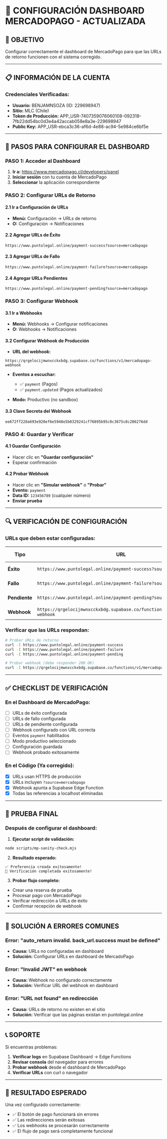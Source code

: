 # 🔧 CONFIGURACIÓN DASHBOARD MERCADOPAGO - ACTUALIZADA

## 🎯 **OBJETIVO**
Configurar correctamente el dashboard de MercadoPago para que las URLs de retorno funcionen con el sistema corregido.

---

## 📋 **INFORMACIÓN DE LA CUENTA**

### **Credenciales Verificadas:**
- **Usuario:** BENJAMNSOZA (ID: 229698947)
- **Sitio:** MLC (Chile)
- **Token de Producción:** APP_USR-7407359076060108-092318-7fb22dd54bc0d3e4a42accab058e8a3e-229698947
- **Public Key:** APP_USR-ebca3c36-af6d-4e88-ac94-5e984ce6bf5e

---

## 🚀 **PASOS PARA CONFIGURAR EL DASHBOARD**

### **PASO 1: Acceder al Dashboard**
1. **Ir a:** https://www.mercadopago.cl/developers/panel
2. **Iniciar sesión** con tu cuenta de MercadoPago
3. **Seleccionar** la aplicación correspondiente

### **PASO 2: Configurar URLs de Retorno**

#### **2.1 Ir a Configuración de URLs**
- **Menú:** Configuración → URLs de retorno
- **O:** Configuración → Notificaciones

#### **2.2 Agregar URLs de Éxito**
```
https://www.puntolegal.online/payment-success?source=mercadopago
```

#### **2.3 Agregar URLs de Fallo**
```
https://www.puntolegal.online/payment-failure?source=mercadopago
```

#### **2.4 Agregar URLs Pendientes**
```
https://www.puntolegal.online/payment-pending?source=mercadopago
```

### **PASO 3: Configurar Webhook**

#### **3.1 Ir a Webhooks**
- **Menú:** Webhooks → Configurar notificaciones
- **O:** Webhooks → Notificaciones

#### **3.2 Configurar Webhook de Producción**
- **URL del webhook:**
```
https://qrgelocijmwnxcckxbdg.supabase.co/functions/v1/mercadopago-webhook
```

- **Eventos a escuchar:**
  - ✅ `payment` (Pagos)
  - ✅ `payment.updated` (Pagos actualizados)

- **Modo:** Productivo (no sandbox)

#### **3.3 Clave Secreta del Webhook**
```
ee672ff228a693e920ef6e5948e5b0329241cf76895b95c0c3675c8c286276dd
```

### **PASO 4: Guardar y Verificar**

#### **4.1 Guardar Configuración**
- Hacer clic en **"Guardar configuración"**
- Esperar confirmación

#### **4.2 Probar Webhook**
- Hacer clic en **"Simular webhook"** o **"Probar"**
- **Evento:** `payment`
- **Data ID:** `123456789` (cualquier número)
- **Enviar prueba**

---

## 🔍 **VERIFICACIÓN DE CONFIGURACIÓN**

### **URLs que deben estar configuradas:**

| Tipo | URL | Estado Requerido |
|------|-----|------------------|
| **Éxito** | `https://www.puntolegal.online/payment-success?source=mercadopago` | ✅ Configurada |
| **Fallo** | `https://www.puntolegal.online/payment-failure?source=mercadopago` | ✅ Configurada |
| **Pendiente** | `https://www.puntolegal.online/payment-pending?source=mercadopago` | ✅ Configurada |
| **Webhook** | `https://qrgelocijmwnxcckxbdg.supabase.co/functions/v1/mercadopago-webhook` | ✅ Configurada |

### **Verificar que las URLs respondan:**
```bash
# Probar URLs de retorno
curl -I https://www.puntolegal.online/payment-success
curl -I https://www.puntolegal.online/payment-failure  
curl -I https://www.puntolegal.online/payment-pending

# Probar webhook (debe responder 200 OK)
curl -I https://qrgelocijmwnxcckxbdg.supabase.co/functions/v1/mercadopago-webhook
```

---

## ✅ **CHECKLIST DE VERIFICACIÓN**

### **En el Dashboard de MercadoPago:**
- [ ] URLs de éxito configurada
- [ ] URLs de fallo configurada
- [ ] URLs de pendiente configurada
- [ ] Webhook configurado con URL correcta
- [ ] Eventos `payment` habilitados
- [ ] Modo productivo seleccionado
- [ ] Configuración guardada
- [ ] Webhook probado exitosamente

### **En el Código (Ya corregido):**
- [x] URLs usan HTTPS de producción
- [x] URLs incluyen `?source=mercadopago`
- [x] Webhook apunta a Supabase Edge Function
- [x] Todas las referencias a localhost eliminadas

---

## 🧪 **PRUEBA FINAL**

### **Después de configurar el dashboard:**

1. **Ejecutar script de validación:**
```bash
node scripts/mp-sanity-check.mjs
```

2. **Resultado esperado:**
```
✅ Preferencia creada exitosamente!
🎉 Verificación completada exitosamente!
```

3. **Probar flujo completo:**
- Crear una reserva de prueba
- Procesar pago con MercadoPago
- Verificar redirección a URLs de éxito
- Confirmar recepción de webhook

---

## 🚨 **SOLUCIÓN A ERRORES COMUNES**

### **Error: "auto_return invalid. back_url.success must be defined"**
- **Causa:** URLs no configuradas en dashboard
- **Solución:** Configurar URLs en dashboard de MercadoPago

### **Error: "Invalid JWT" en webhook**
- **Causa:** Webhook no configurado correctamente
- **Solución:** Verificar URL del webhook en dashboard

### **Error: "URL not found" en redirección**
- **Causa:** URLs de retorno no existen en el sitio
- **Solución:** Verificar que las páginas existan en puntolegal.online

---

## 📞 **SOPORTE**

Si encuentras problemas:
1. **Verificar logs** en Supabase Dashboard → Edge Functions
2. **Revisar consola** del navegador para errores
3. **Probar webhook** desde el dashboard de MercadoPago
4. **Verificar URLs** con curl o navegador

---

## 🎉 **RESULTADO ESPERADO**

Una vez configurado correctamente:
- ✅ El botón de pago funcionará sin errores
- ✅ Las redirecciones serán exitosas
- ✅ Los webhooks se procesarán correctamente
- ✅ El flujo de pago será completamente funcional
